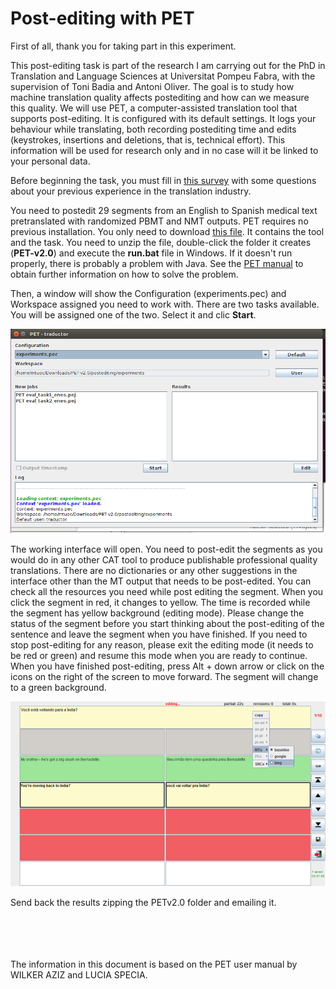 # Post-editing with PET
First of all, thank you for taking part in this experiment.

This post-editing task is part of the research I am carrying out for the PhD in Translation and Language Sciences at Universitat Pompeu Fabra, with the supervision of Toni Badia and Antoni Oliver. The goal is to study how machine translation quality affects postediting and how can we measure this quality. We will use PET, a computer-assisted translation tool that supports post-editing. It is configured with its default settings. It logs your behaviour while translating, both recording postediting time and edits (keystrokes, insertions and deletions, that is, technical effort). This information will be used for research only and in no case will it be linked to your personal data.

Before beginning the task, you must fill in [this survey](https://www.surveymonkey.com/r/SLL5H3Q) with some questions about your previous experience in the translation industry.

You need to postedit 29 segments from an English to Spanish medical text pretranslated with randomized PBMT and NMT outputs. PET requires no previous installation. You only need to download [this file](https://drive.google.com/open?id=13MiZaMfD5_ktNYaVxrxuPWEA-tltVL5Y). It contains the tool and the task. You need to unzip the file, double-click the folder it creates (<b>PET-v2.0</b>) and execute the <b>run.bat</b> file in Windows. If it doesn't run properly, there is probably a problem with Java. See the [PET manual](http://wilkeraziz.github.io/dcs-site/pet/manual/r141.pdf) to obtain further information on how to solve the problem.

Then, a window will show the Configuration (experiments.pec) and Workspace assigned you need to work with. There are two tasks available. You will be assigned one of the two. Select it and clic <b>Start</b>. 

![Tasks interface](/images/tasks.png)



The working interface will open. You need to post-edit the segments as you would do in any other CAT tool to produce publishable professional quality translations. There are no dictionaries or any other suggestions in the interface other than the MT output that needs to be post-edited. You can check all the resources you need while post editing the segment. When you click the segment in red, it changes to yellow. The time is recorded while the segment has yellow background (editing mode). Please change the status of the segment before you start thinking about the post-editing of the sentence and leave the segment when you have finished. If you need to stop post-editing for any reason, please exit the editing mode (it needs to be red or green) and resume this mode when you are ready to continue. When you have finished post-editing, press Alt + down arrow or click on the icons on the right of the screen to move forward. The segment will change to a green background. 


![Post-editing interface with the different colour-coded segments (PET manual)](/images/interface_fit.png)

Send back the results zipping the PETv2.0 folder and emailing it.


<br>
<br>
<br>
<br>
The information in this document is based on the PET user manual by WILKER AZIZ and LUCIA SPECIA.

